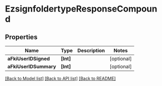 # EzsignfoldertypeResponseCompound

## Properties
Name | Type | Description | Notes
------------ | ------------- | ------------- | -------------
**aFkiUserIDSigned** | **[Int]** |  | [optional] 
**aFkiUserIDSummary** | **[Int]** |  | [optional] 

[[Back to Model list]](../README.md#documentation-for-models) [[Back to API list]](../README.md#documentation-for-api-endpoints) [[Back to README]](../README.md)


